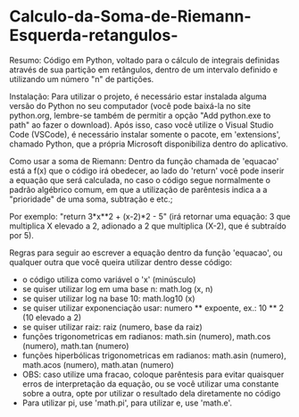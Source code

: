 # Calculo-da-Soma-de-Riemann-Esquerda-retangulos-
Resumo: Código em Python, voltado para o cálculo de integrais definidas através de sua partição em retângulos, dentro de um intervalo definido e utilizando um número "n" de partições.

Instalação: Para utilizar o projeto, é necessário estar instalada alguma versão do Python no seu computador (você pode baixá-la no site python.org, lembre-se também de permitir a opção "Add python.exe to path" ao fazer o download). Após isso, caso você utilize o Visual Studio Code (VSCode), é necessário instalar somente o pacote, em 'extensions', chamado Python, que a própria Microsoft disponibiliza dentro do aplicativo.

Como usar a soma de Riemann: Dentro da função chamada de 'equacao' está a f(x) que o código irá obedecer, ao lado do 'return' você pode inserir a equação que será calculada, no caso o código segue normalmente o padrão algébrico comum, em que a utilização de parêntesis indica a a "prioridade" de uma soma, subtração e etc.; 

Por exemplo: "return 3*x**2 + (x-2)*2 - 5" (irá retornar uma equação: 3 que multiplica X elevado a 2, adionado a 2 que multiplica (X-2), que é subtraído por 5).

Regras para seguir ao escrever a equação dentro da função 'equacao', ou qualquer outra que você queira utilizar dentro desse código:

- o código utiliza como variável o 'x' (minúsculo)
- se quiser utilizar log em uma base n: math.log (x, n)
- se quiser utilizar log na base 10: math.log10 (x) 
- se quiser utilizar exponenciação usar: numero ** expoente, ex.: 10 ** 2 (10 elevado a 2)
- se quiser utilizar raiz: raiz (numero, base da raiz)
- funções trigonometricas em radianos: math.sin (numero), math.cos (numero), math.tan (numero)
- funções hiperbólicas trigonometricas em radianos: math.asin (numero), math.acos (numero), math.atan (numero)
- OBS: caso utilize uma fracao, coloque parêntesis para evitar quaisquer erros de interpretação da equação, ou se você utilizar uma constante sobre a outra, opte por utilizar o resultado dela diretamente no código 
- Para utilizar pi, use 'math.pi', para utilizar e, use 'math.e'.
